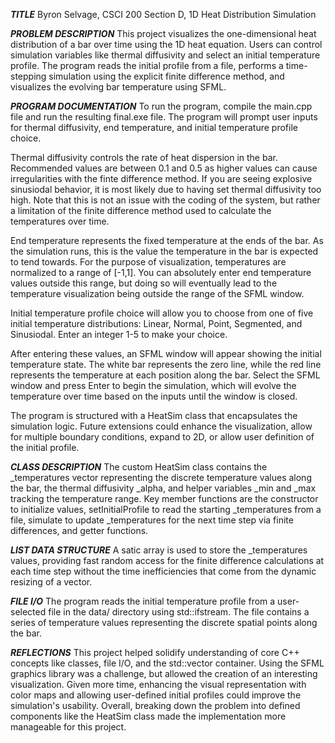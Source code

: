 ***TITLE*** 
Byron Selvage, CSCI 200 Section D, 1D Heat Distribution Simulation

***PROBLEM DESCRIPTION*** 
This project visualizes the one-dimensional heat distribution of a bar over time using the 1D heat equation. Users can control simulation variables like 
thermal diffusivity and select an initial temperature profile. The program reads the initial profile from a file, performs a time-stepping simulation using 
the explicit finite difference method, and visualizes the evolving bar temperature using SFML.

***PROGRAM DOCUMENTATION***
To run the program, compile the main.cpp file and run the resulting final.exe file. The program will prompt user inputs for thermal diffusivity, end 
temperature, and initial temperature profile choice. 

Thermal diffusivity controls the rate of heat dispersion in the bar. Recommended values are between 0.1 and 0.5 as higher values can cause irregularities 
with the finte difference method. If you are seeing explosive sinusiodal behavior, it is most likely due to having set thermal diffusivity too high. Note that 
this is not an issue with the coding of the system, but rather a limitation of the finite difference method used to calculate the temperatures over time. 

End temperature represents the fixed temperature at the ends of the bar. As the simulation runs, this is the value the temperature in the bar is expected to 
tend towards. For the purpose of visualization, temperatures are normalized to a range of [-1,1]. You can absolutely enter end temperature values outside this 
range, but doing so will eventually lead to the temperature visualization being outside the range of the SFML window. 

Initial temperature profile choice will allow you to choose from one of five initial temperature distributions: Linear, Normal, Point, Segmented, and 
Sinusiodal. Enter an integer 1-5 to make your choice. 

After entering these values, an SFML window will appear showing the initial temperature state. The white bar represents the zero line, while the red line
represents the temperature at each position along the bar. Select the SFML window and press Enter to begin the simulation, which will evolve the temperature 
over time based on the inputs until the window is closed.

The program is structured with a HeatSim class that encapsulates the simulation logic. Future extensions could enhance the visualization, allow for multiple 
boundary conditions, expand to 2D, or allow user definition of the initial profile.

***CLASS DESCRIPTION*** 
The custom HeatSim class contains the _temperatures vector representing the discrete temperature values along the bar, the thermal diffusivity _alpha, 
and helper variables _min and _max tracking the temperature range. Key member functions are the constructor to initialize values, setInitialProfile to read 
the starting _temperatures from a file, simulate to update _temperatures for the next time step via finite differences, and getter functions.

***LIST DATA STRUCTURE***
A satic array is used to store the _temperatures values, providing fast random access for the finite difference calculations at each time step without the 
time inefficiencies that come from the dynamic resizing of a vector. 

***FILE I/O***
The program reads the initial temperature profile from a user-selected file in the data/ directory using std::ifstream. The file contains a series of 
temperature values representing the discrete spatial points along the bar.

***REFLECTIONS*** 
This project helped solidify understanding of core C++ concepts like classes, file I/O, and the std::vector container. Using the SFML graphics library was a 
challenge, but allowed the creation of an interesting visualization. Given more time, enhancing the visual representation with color maps and allowing 
user-defined initial profiles could improve the simulation's usability. Overall, breaking down the problem into defined components like the HeatSim class made 
the implementation more manageable for this project.
